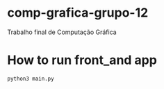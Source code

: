 # comp-grafica-grupo-12
Trabalho final de Computação Gráfica

# How to run front_and app
```shell
python3 main.py
```
